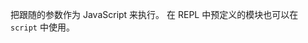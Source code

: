 <!-- YAML
added: v0.5.2
changes:
  - version: v5.11.0
    pr-url: https://github.com/nodejs/node/pull/5348
    description: Built-in libraries are now available as predefined variables.
-->

把跟随的参数作为 JavaScript 来执行。
在 REPL 中预定义的模块也可以在 `script` 中使用。

